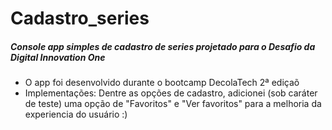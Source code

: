 # Cadastro_series
##### Console app simples de cadastro de series projetado para o Desafio da Digital Innovation One 

- O app foi desenvolvido durante o bootcamp DecolaTech 2ª ediçaõ
-  Implementações: Dentre as opções de cadastro, adicionei (sob caráter de teste) uma opção de "Favoritos" e "Ver favoritos" para a melhoria da experiencia do usuário :) 
